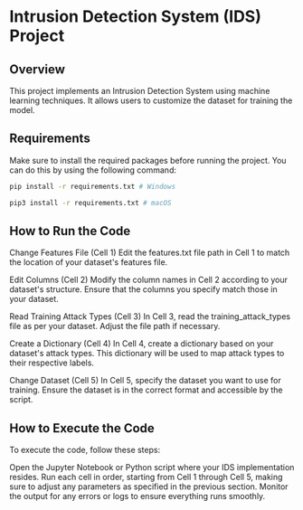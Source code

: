 # Intrusion Detection System (IDS) Project

## Overview
This project implements an Intrusion Detection System using machine learning techniques. It allows users to customize the dataset for training the model.

## Requirements
Make sure to install the required packages before running the project. You can do this by using the following command:

```bash
pip install -r requirements.txt # Windows
```
```bash
pip3 install -r requirements.txt # macOS
```

## How to Run the Code
Change Features File (Cell 1)
Edit the features.txt file path in Cell 1 to match the location of your dataset's features file.

Edit Columns (Cell 2)
Modify the column names in Cell 2 according to your dataset's structure. Ensure that the columns you specify match those in your dataset.

Read Training Attack Types (Cell 3)
In Cell 3, read the training_attack_types file as per your dataset. Adjust the file path if necessary.

Create a Dictionary (Cell 4)
In Cell 4, create a dictionary based on your dataset's attack types. This dictionary will be used to map attack types to their respective labels.

Change Dataset (Cell 5)
In Cell 5, specify the dataset you want to use for training. Ensure the dataset is in the correct format and accessible by the script.

## How to Execute the Code
To execute the code, follow these steps:

Open the Jupyter Notebook or Python script where your IDS implementation resides.
Run each cell in order, starting from Cell 1 through Cell 5, making sure to adjust any parameters as specified in the previous section.
Monitor the output for any errors or logs to ensure everything runs smoothly.
